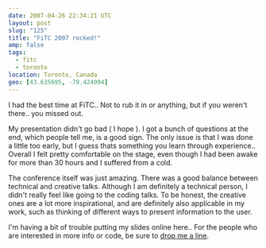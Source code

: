 ```yaml
---
date: 2007-04-26 22:34:21 UTC
layout: post
slug: "125"
title: "FiTC 2007 rocked!"
amp: false
tags:
  - fitc
  - toronto
location: Toronto, Canada
geo: [43.635695, -79.424994]
---
```

<p>I had the best time at FiTC.. Not to rub it in or anything, but if you weren't there.. you missed out.</p>

<p>My presentation didn't go bad ( I hope ). I got a bunch of questions at the end, which people tell me, is a good sign. The only issue is that I was done a little too early, but I guess thats something you learn through experience.. Overall I felt pretty comfortable on the stage, even though I had been awake for more than 30 hours and I suffered from a cold.</p>

<p>The conference itself was just amazing. There was a good balance between technical and creative talks. Although I am definitely a technical person, I didn't really feel like going to the coding talks. To be honest, the creative ones are a lot more inspirational, and are definitely also applicable in my work, such as thinking of different ways to present information to the user.</p>

<p>I'm having a bit of trouble putting my slides online here.. For the people who are interested in more info or code, be sure to <a href="/">drop me a line</a>.</p>
